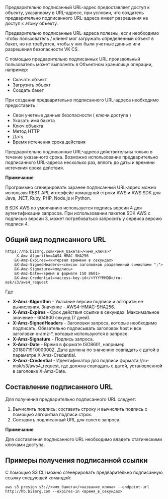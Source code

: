 Предварительно подписанный URL-адрес предоставляет доступ к объекту, указанному в URL-адресе, при условии, что создатель предварительно подписанного URL-адреса имеет разрешения на доступ к этому объекту.

Предварительно подписанные URL-адреса полезны, если необходимо чтобы пользователь / клиент мог загружать определенный объект в бакет, но не требуется, чтобы у них были учетные данные или разрешения безопасности VK CS.

С помощью предварительно подписанных URL произвольный пользователь может выполнять в Объектном хранилище операции, например:

*   Скачать объект
*   Загрузить объект
*   Создать бакет

При создании предварительно подписанного URL-адреса необходимо предоставить :

*   Свои учетные данные безопасности ( ключи доступа )
*   Указать имя бакета
*   Ключ объекта
*   Метод HTTP
*   Дату
*   Время истечения срока действия

Предварительно подписанные URL-адреса действительны только в течение указанного срока. Возможно использование предварительно подписанного URL-адреса несколько раз, вплоть до даты и времени истечения срока действия.

**Примечание**

Программно сгенерировать заранее подписанный URL-адрес можно используя REST API, интерфейс командной строки AWS и AWS SDK для Java, .NET, Ruby, PHP, Node.js и Python.

В SDK AWS по умолчанию используется подпись версии 4 для аутентификации запросов. При использовании пакетов SDK AWS с подписью версии 3, может потребоваться запросить у сервиса версию подписи 4.

Общий вид подписанного URL
--------------------------

```
https://hb.bizmrg.com/<имя_бакета>/<имя_ключа>?
     X-Amz-Algorithm=AWS4-HMAC-SHA256
    &X-Amz-Expires=<интервал времени в секундах>
    &X-Amz-SignedHeaders=<список заголовков разделенный символами ";">
    &X-Amz-Signature=<подпись>
    &X-Amz-Date=<время в формате ISO 8601>
    &X-Amz-Credential=<access-key-id>/<YYYYMMDD>/ru-msk/s3/aws4_request
```

Где

*   **X-Amz-Algorithm** - Указание версии подписи и алгоритм ее вычисления. Значение - AWS4-HMAC-SHA256.
*   **X-Amz-Expires** - Срок действия ссылки в секундах. Максимальное значение - 604800 секунд (7 дней).
*   **X-Amz-SignedHeaders** - Заголовки запроса, которые необходимо подписать. Обязательно подписывать заголовок host и все заголовки x-amz-\*, которые используются в запросе.
*   **X-Amz-Signature** - Подпись запроса.
*   **X-Amz-Date** - Время в формате ISO8601, например 20180719T000000Z. Дата должна по значению совпадать с датой в параметре X-Amz-Credential.
*   **X-Amz-Credential** - Идентификатор для подписи формата <access-key-id>/<YYYYMMDD>/ru-msk/s3/aws4_request, где <YYYYMMDD> должна совпадать с датой, установленной в заголовке X-Amz-Date.

Составление подписанного URL
----------------------------

Для получения предварительно подписанного URL следует:

1.  Вычислить подпись: составить строку и вычислить подпись с помощью алгоритма подписи строк.
2.  Составить подписанный URL для своего запроса.

**Примечание**

Для составления подписанного URL необходимо владеть статическими ключами доступа.

Примеры получения подписанной ссылки
------------------------------------

С помощью S3 CLI можно сгенерировать предварительно подписанную ссылку следующей командой:

```
aws s3 presign s3://<имя_бакета>/<название_ключа> --endpoint-url http://hb.bizmrg.com --expires-in <время_в_секундах>
```
